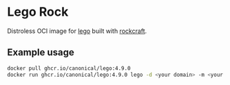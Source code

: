 # Lego Rock

Distroless OCI image for [lego](https://go-acme.github.io/lego/) built with [rockcraft](https://github.com/canonical/rockcraft).

## Example usage

```bash
docker pull ghcr.io/canonical/lego:4.9.0
docker run ghcr.io/canonical/lego:4.9.0 lego -d <your domain> -m <your email> --dns=<your dns provider> --accept-tos=true run
```
